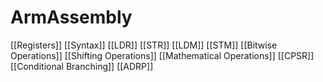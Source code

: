# ArmAssembly
[[Registers]]
[[Syntax]]
[[LDR]]
[[STR]]
[[LDM]]
[[STM]]
[[Bitwise Operations]]
[[Shifting Operations]]
[[Mathematical Operations]]
[[CPSR]]
[[Conditional Branching]]
[[ADRP]]
